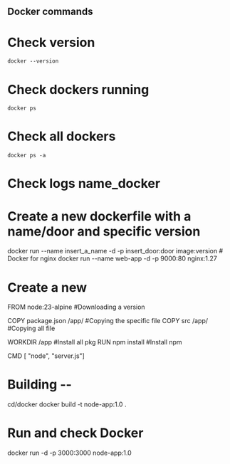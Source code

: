 ## Docker commands
  # Check version
    docker --version
  # Check dockers running
    docker ps
  # Check all dockers
    docker ps -a
  # Check logs name_docker
  

# Create a new dockerfile with a name/door and specific version
  docker run --name insert_a_name -d -p insert_door:door image:version
    # Docker for nginx
      docker run --name web-app -d -p 9000:80 nginx:1.27

# Create a new
FROM node:23-alpine       #Downloading a version

COPY package.json /app/   #Copying the specific file
COPY src /app/            #Copying all file 

WORKDIR /app              #Install all pkg 
RUN npm install           #Install npm

CMD [ "node", "server.js"] 

# Building --
cd/docker
docker build -t node-app:1.0 .

# Run and check Docker 
docker run -d -p 3000:3000 node-app:1.0